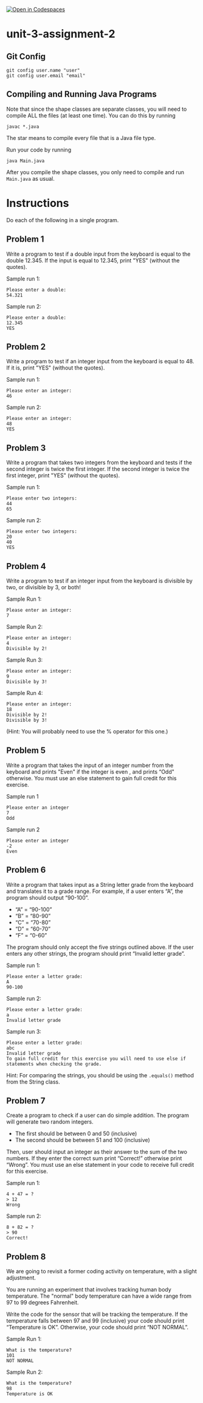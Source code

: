 [![Open in Codespaces](https://classroom.github.com/assets/launch-codespace-2972f46106e565e64193e422d61a12cf1da4916b45550586e14ef0a7c637dd04.svg)](https://classroom.github.com/open-in-codespaces?assignment_repo_id=16749347)
# unit-3-assignment-2

## Git Config
```
git config user.name "user"
git config user.email "email"
```

## Compiling and Running Java Programs
Note that since the shape classes are separate classes, you will need to compile ALL the files (at least one time).  You can do this by running
```
javac *.java
```
The star means to compile every file that is a Java file type.

Run your code by running
```
java Main.java
```

After you compile the shape classes, you only need to compile and run `Main.java` as usual.

# Instructions  

Do each of the following in a single program.

## Problem 1
Write a program to test if a double input from the keyboard is equal to the double 12.345. If the input is equal to 12.345, print "YES" (without the quotes).

Sample run 1:
```
Please enter a double:
54.321
```
Sample run 2:
```
Please enter a double:
12.345
YES
```

## Problem 2
Write a program to test if an integer input from the keyboard is equal to 48. If it is, print "YES" (without the quotes).

Sample run 1:
```
Please enter an integer:
46
```
Sample run 2:
```
Please enter an integer:
48
YES
```

## Problem 3
Write a program that takes two integers from the keyboard and tests if the second integer is twice the first integer. If the second integer is twice the first integer, print "YES" (without the quotes).

Sample run 1:
```
Please enter two integers:
44
65
```
Sample run 2:
```
Please enter two integers:
20
40
YES
```

## Problem 4
Write a program to test if an integer input from the keyboard is divisible by two, or divisible by 3, or both!

Sample Run 1:
```
Please enter an integer:
7
```
Sample Run 2:
```
Please enter an integer:
4
Divisible by 2!
```
Sample Run 3: 
```
Please enter an integer:
9
Divisible by 3!
```
Sample Run 4: 
```
Please enter an integer:
18
Divisible by 2!
Divisible by 3!
```
(Hint: You will probably need to use the % operator for this one.)

## Problem 5
Write a program that takes the input of an integer number from the keyboard and prints "Even" if the integer is even , and prints “Odd" otherwise. You must use an else statement to gain full credit for this exercise.

Sample run 1
```
Please enter an integer
7
Odd
```
Sample run 2
```
Please enter an integer
-2
Even
```

## Problem 6
Write a program that takes input as a String letter grade from the keyboard and translates it to a grade range. For example, if a user enters “A”, the program should output “90-100”.

- “A” = “90-100”
- “B” = “80-90”
- “C” = “70-80”
- “D” = “60-70”
- “F” = “0-60”

The program should only accept the five strings outlined above. If the user enters any other strings, the program should print “Invalid letter grade”.

Sample run 1: 
```
Please enter a letter grade:
A
90-100
```
Sample run 2: 
```
Please enter a letter grade:
a
Invalid letter grade
```
Sample run 3:
```
Please enter a letter grade:
abc
Invalid letter grade
To gain full credit for this exercise you will need to use else if statements when checking the grade.
```

Hint: For comparing the strings, you should be using the `.equals()` method from the String class.

## Problem 7
Create a program to check if a user can do simple addition. The program will generate two random integers.
- The first should be between 0 and 50 (inclusive)
- The second should be between 51 and 100 (inclusive)

Then, user should input an integer as their answer to the sum of the two numbers. If they enter the correct sum print “Correct!” otherwise print “Wrong”. You must use an else statement in your code to receive full credit for this exercise.

Sample run 1:
```
4 + 47 = ?
> 12
Wrong
```
Sample run 2:
```
8 + 82 = ?
> 90
Correct!
```

## Problem 8
We are going to revisit a former coding activity on temperature, with a slight adjustment. 

You are running an experiment that involves tracking human body temperature. The "normal" body temperature can have a wide range from 97 to 99 degrees Fahrenheit.

Write the code for the sensor that will be tracking the temperature. If the temperature falls between 97 and 99 (inclusive) your code should print “Temperature is OK”. Otherwise, your code should print “NOT NORMAL”.

Sample Run 1:
```
What is the temperature?
101
NOT NORMAL
```
Sample Run 2:
```
What is the temperature?
98
Temperature is OK
```
